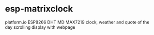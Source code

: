 # esp-matrixclock
platform.io ESP8266 DHT MD MAX7219 clock, weather and quote of the day scrolling display with webpage 
